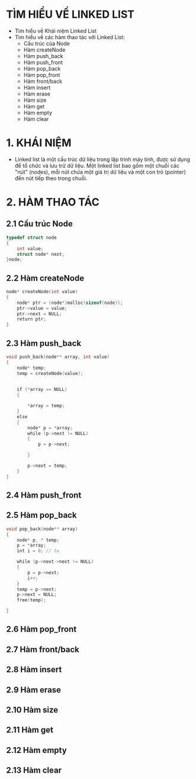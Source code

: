 # TÌM HIỂU VỀ LINKED LIST
- Tìm hiểu về Khái niệm Linked List
- Tìm hiểu về các hàm thao tác với Linked List:
	- Cấu trúc của Node
	- Hàm createNode
	- Hàm push_back
	- Hàm push_front
	- Hàm pop_back
	- Hàm pop_front
	- Hàm front/back
	- Hàm insert
	- Hàm erase
	- Hàm size
	- Hàm get
	- Hàm empty
	- Hàm clear

# 1. KHÁI NIỆM
- Linked list là một cấu trúc dữ liệu trong lập trình máy tính, được sử dụng để tổ chức
và lưu trữ dữ liệu. Một linked list bao gồm một chuỗi các "nút" (nodes), mỗi nút chứa một
giá trị dữ liệu và một con trỏ (pointer) đến nút tiếp theo trong chuỗi.

# 2. HÀM THAO TÁC
## 2.1 Cấu trúc Node

```cpp
typedef struct node
{
	int value;
	struct node* next;
}node;
```

## 2.2 Hàm createNode

```cpp
node* createNode(int value)
{
    node* ptr = (node*)malloc(sizeof(node));
    ptr->value = value;
    ptr->next = NULL;
    return ptr;
}

```

## 2.3 Hàm push_back

```cpp
void push_back(node** array, int value)
{
    node* temp;
    temp = createNode(value); 

    
    if (*array == NULL)   
    {

        *array = temp;
    }
    else 
    {
        node* p = *array; 
        while (p->next != NULL) 
        {
            p = p->next;    

        }

        p->next = temp;
    }
}

```

## 2.4 Hàm push_front



## 2.5 Hàm pop_back

```cpp
void pop_back(node** array)
{
    node* p, * temp;
    p = *array;
    int i = 0; // to 

    while (p->next->next != NULL)  
    {
        p = p->next;
        i++;
    }
    temp = p->next;
    p->next = NULL;
    free(temp);

}

```

## 2.6 Hàm pop_front

## 2.7 Hàm front/back

## 2.8 Hàm insert

## 2.9 Hàm erase

## 2.10 Hàm size

## 2.11 Hàm get

## 2.12 Hàm empty

## 2.13 Hàm clear
